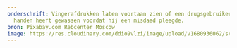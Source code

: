 ```yaml
---
onderschrift: Vingerafdrukken laten voortaan zien of een drugsgebruiker nog zijn
  handen heeft gewassen voordat hij een misdaad pleegde.
bron: Pixabay.com Rebcenter_Moscow
image: https://res.cloudinary.com/ddio9vlzi/image/upload/v1680936062/sciencegeek/posts/drugsverslaafde-injectienaald-hoody.jpg
---
```

